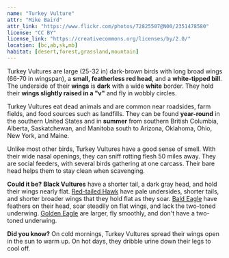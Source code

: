 ```yaml
---
name: "Turkey Vulture"
attr: "Mike Baird"
attr_link: "https://www.flickr.com/photos/72825507@N00/2351478580"
license: "CC BY"
license_link: "https://creativecommons.org/licenses/by/2.0/"
location: [bc,ab,sk,mb]
habitat: [desert,forest,grassland,mountain]
---
```

Turkey Vultures are large (25-32 in) dark-brown birds with long broad wings (66-70 in wingspan), a **small, featherless red head**, and a **white-tipped bill**. The underside of their **wings** is **dark** with a wide **white** border. They hold their **wings slightly raised in a "v"** and fly in wobbly circles.

Turkey Vultures eat dead animals and are common near roadsides, farm fields, and food sources such as landfills. They can be found **year-round** in the southern United States and in **summer** from southern British Columbia, Alberta, Saskatchewan, and Manitoba south to Arizona, Oklahoma, Ohio, New York, and Maine.

Unlike most other birds, Turkey Vultures have a good sense of smell. With their wide nasal openings, they can sniff rotting flesh 50 miles away. They are social feeders, with several birds gathering at one carcass. Their bare head helps them to stay clean when scavenging.

**Could it be?** **Black Vultures** have a shorter tail, a dark gray head, and hold their wings nearly flat. [Red-tailed Hawk](/birds/redtail/) have pale undersides, shorter tails, and shorter broader wings that they hold flat as they soar. [Bald Eagle](/birds/baldeagle/) have feathers on their head, soar steadily on flat wings, and lack the two-toned underwing. [Golden Eagle](/birds/goldeagl/) are larger, fly smoothly, and don't have a two-toned underwing.

**Did you know?** On cold mornings, Turkey Vultures spread their wings open in the sun to warm up. On hot days, they dribble urine down their legs to cool off.
